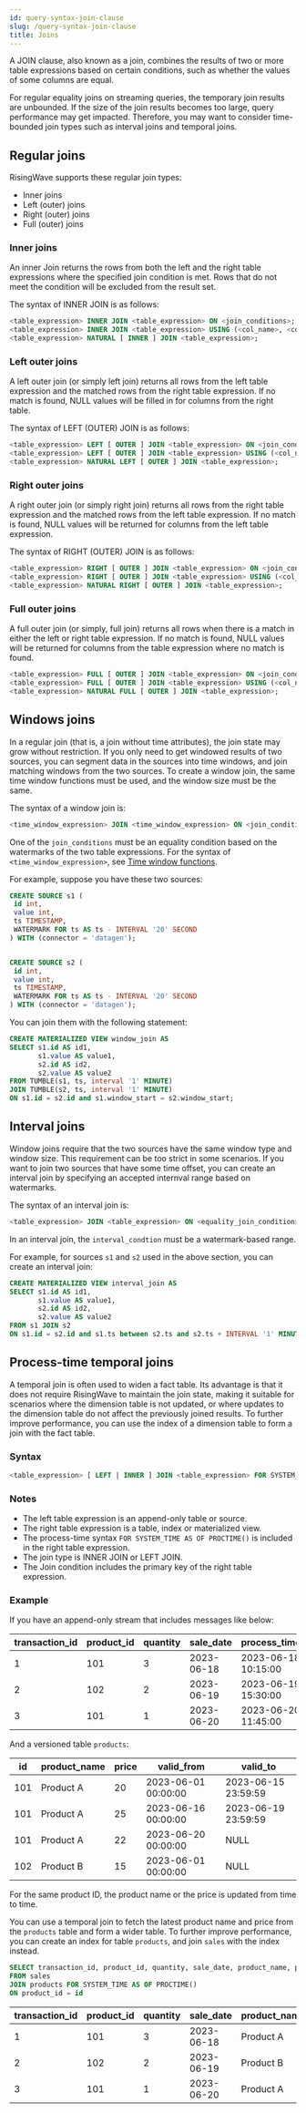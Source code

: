 ```yaml
---
id: query-syntax-join-clause
slug: /query-syntax-join-clause
title: Joins
---
```


A JOIN clause, also known as a join, combines the results of two or more table expressions based on certain conditions, such as whether the values of some columns are equal.

For regular equality joins on streaming queries, the temporary join results are unbounded. If the size of the join results becomes too large, query performance may get impacted. Therefore, you may want to consider time-bounded join types such as interval joins and temporal joins.

## Regular joins

RisingWave supports these regular join types:

- Inner joins
- Left (outer) joins
- Right (outer) joins
- Full (outer) joins

### Inner joins

An inner Join returns the rows from both the left and the right table expressions where the specified join condition is met. Rows that do not meet the condition will be excluded from the result set.

The syntax of INNER JOIN is as follows:

```sql
<table_expression> INNER JOIN <table_expression> ON <join_conditions>;
<table_expression> INNER JOIN <table_expression> USING (<col_name>, <col_name>, ...);
<table_expression> NATURAL [ INNER ] JOIN <table_expression>;
```

### Left outer joins

A left outer join (or simply left join) returns all rows from the left table expression and the matched rows from the right table expression. If no match is found, NULL values will be filled in for columns from the right table.

The syntax of LEFT (OUTER) JOIN is as follows:

```sql
<table_expression> LEFT [ OUTER ] JOIN <table_expression> ON <join_conditions>;
<table_expression> LEFT [ OUTER ] JOIN <table_expression> USING (<col_name>, <col_name>, ...);
<table_expression> NATURAL LEFT [ OUTER ] JOIN <table_expression>;
```

### Right outer joins

A right outer join (or simply right join) returns all rows from the right table expression and the matched rows from the left table expression. If no match is found, NULL values will be returned for columns from the left table expression.

The syntax of RIGHT (OUTER) JOIN is as follows:

```sql
<table_expression> RIGHT [ OUTER ] JOIN <table_expression> ON <join_conditions>;
<table_expression> RIGHT [ OUTER ] JOIN <table_expression> USING (<col_name>, <col_name>, ...);
<table_expression> NATURAL RIGHT [ OUTER ] JOIN <table_expression>;
```

### Full outer joins

A full outer join (or simply, full join) returns all rows when there is a match in either the left or right table expression. If no match is found, NULL values will be returned for columns from the table expression where no match is found.

```sql
<table_expression> FULL [ OUTER ] JOIN <table_expression> ON <join_conditions>;
<table_expression> FULL [ OUTER ] JOIN <table_expression> USING (<col_name>, <col_name>, ...);
<table_expression> NATURAL FULL [ OUTER ] JOIN <table_expression>;
```

## Windows joins

In a regular join (that is, a join without time attributes), the join state may grow without restriction. If you only need to get windowed results of two sources, you can segment data in the sources into time windows, and join matching windows from the two sources. To create a window join, the same time window functions must be used, and the window size must be the same.

The syntax of a window join is:

```sql
<time_window_expression> JOIN <time_window_expression> ON <join_conditions>;
```

One of the `join_conditions` must be an equality condition based on the watermarks of the two table expressions. For the syntax of `<time_window_expression>`, see [Time window functions](../functions-operators/sql-function-time-window.md).

For example, suppose you have these two sources:

```sql
CREATE SOURCE s1 (
 id int, 
 value int, 
 ts TIMESTAMP, 
 WATERMARK FOR ts AS ts - INTERVAL '20' SECOND
) WITH (connector = 'datagen');


CREATE SOURCE s2 (
 id int, 
 value int, 
 ts TIMESTAMP, 
 WATERMARK FOR ts AS ts - INTERVAL '20' SECOND
) WITH (connector = 'datagen');
```

You can join them with the following statement:

```sql
CREATE MATERIALIZED VIEW window_join AS
SELECT s1.id AS id1,
       s1.value AS value1,
       s2.id AS id2,
       s2.value AS value2
FROM TUMBLE(s1, ts, interval '1' MINUTE)
JOIN TUMBLE(s2, ts, interval '1' MINUTE)
ON s1.id = s2.id and s1.window_start = s2.window_start;
```

## Interval joins

Window joins require that the two sources have the same window type and window size. This requirement can be too strict in some scenarios. If you want to join two sources that have some time offset, you can create an interval join by specifying an accepted internval range based on watermarks.

The syntax of an interval join is:

```sql
<table_expression> JOIN <table_expression> ON <equality_join_condition> AND <interval_condition> ...;
```

In an interval join, the `interval_condtion` must be a watermark-based range.

For example, for sources `s1` and `s2` used in the above section, you can create an interval join:

```sql
CREATE MATERIALIZED VIEW interval_join AS
SELECT s1.id AS id1,
       s1.value AS value1,
       s2.id AS id2,
       s2.value AS value2
FROM s1 JOIN s2
ON s1.id = s2.id and s1.ts between s2.ts and s2.ts + INTERVAL '1' MINUTE;
```

## Process-time temporal joins

A temporal join is often used to widen a fact table. Its advantage is that it does not require RisingWave to maintain the join state, making it suitable for scenarios where the dimension table is not updated, or where updates to the dimension table do not affect the previously joined results. To further improve performance, you can use the index of a dimension table to form a join with the fact table.

### Syntax

```sql
<table_expression> [ LEFT | INNER ] JOIN <table_expression> FOR SYSTEM_TIME AS OF PROCTIME() ON <join_conditions>;
```

### Notes

- The left table expression is an append-only table or source.
- The right table expression is a table, index or materialized view.
- The process-time syntax `FOR SYSTEM_TIME AS OF PROCTIME()` is included in the right table expression.
- The join type is INNER JOIN or LEFT JOIN.
- The Join condition includes the primary key of the right table expression.

### Example

If you have an append-only stream that includes messages like below:

| transaction_id | product_id | quantity | sale_date  | process_time        |
|----------------|------------|----------|------------|---------------------|
| 1              | 101        | 3        | 2023-06-18 | 2023-06-18 10:15:00 |
| 2              | 102        | 2        | 2023-06-19 | 2023-06-19 15:30:00 |
| 3              | 101        | 1        | 2023-06-20 | 2023-06-20 11:45:00 |

And a versioned table `products`:

| id | product_name | price | valid_from          | valid_to            |
|------------|--------------|-------|---------------------|---------------------|
| 101        | Product A    | 20    | 2023-06-01 00:00:00 | 2023-06-15 23:59:59 |
| 101        | Product A    | 25    | 2023-06-16 00:00:00 | 2023-06-19 23:59:59 |
| 101        | Product A    | 22    | 2023-06-20 00:00:00 | NULL                |
| 102        | Product B    | 15    | 2023-06-01 00:00:00 | NULL                |

For the same product ID, the product name or the price is updated from time to time.

You can use a temporal join to fetch the latest product name and price from the `products` table and form a wider table. To further improve  performance, you can create an index for table `products`, and join `sales` with the index instead.

```sql
SELECT transaction_id, product_id, quantity, sale_date, product_name, price 
FROM sales
JOIN products FOR SYSTEM_TIME AS OF PROCTIME()
ON product_id = id
```

| transaction_id | product_id | quantity | sale_date  | product_name | price |
|----------------|------------|----------|------------|--------------|-------|
| 1              | 101        | 3        | 2023-06-18 | Product A    | 25    |
| 2              | 102        | 2        | 2023-06-19 | Product B    | 15    |
| 3              | 101        | 1        | 2023-06-20 | Product A    | 22    |
